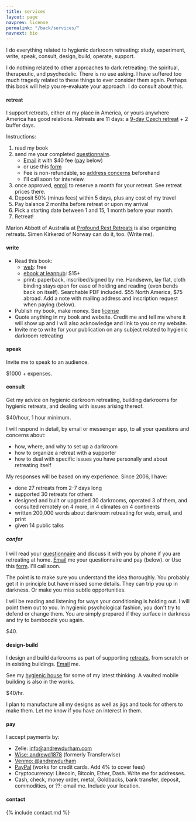 ```yaml
---
title: services
layout: page
navprev: license
permalink: "/back/services/"
navnext: bio
---
```


I do everything related to hygienic darkroom retreating: study, experiment, write, speak, consult, design, build, operate, support.

I do nothing related to other approaches to dark retreating: the spiritual, therapeutic, and psychedelic. There is no use asking. I have suffered too much tragedy related to these things to ever consider them again. Perhaps this book will help you re-evaluate your approach. I do consult about this.

#### retreat

I support retreats, either at my place in America, or yours anywhere America has good relations. Retreats are 11 days: a [9-day Czech retreat](/format#czech) + 2 buffer days. 

Instructions:

1. read my book
2. send me your completed [questionnaire](/prepare#questionnaire). 
	- [Email](/about#contact) it with $40 fee ([pay](/back/services#pay) below)
	- or use this [form](/resource/questionnaire)
	- Fee is non-refundable, so [address concerns](/about#contact) beforehand
	- I'll call soon for interview.
3. once approved, [enroll](/resource/enroll) to reserve a month for your retreat. See retreat prices there.
4. Deposit 50% (minus fees) within 5 days, plus any cost of my travel
3. Pay balance 2 months before retreat or upon my arrival
6. Pick a starting date between 1 and 15, 1 month before your month. 
7. Retreat!

Marion Abbott of Australia at [Profound Rest Retreats](https://profoundrest.wordpress.com) is also organizing retreats. Simen Kirker&oslash;d of Norway can do it, too. (Write me).

#### write

- Read this book:
	- [web](/): free
	- [ebook at leanpub](https://leanpub.com/darkroomretreat): $15+
	- print: paperback, inscribed/signed by me. Handsewn, lay flat, cloth binding stays open for ease of holding and reading (even bends back on itself). Searchable PDF included. $55 North America, $75 abroad. Add a note with mailing address and inscription request when paying (below).
- Publish my book, make money. See [license](/back/license/)
- Quote anything in my book and website. Credit me and tell me where it will show up and I will also acknowledge and link to you on my website.
- Invite me to write for your publication on any subject related to hygienic darkroom retreating

#### speak

Invite me to speak to an audience.

$1000 + expenses.

#### consult

Get my advice on hygienic darkroom retreating, building darkrooms for hygienic retreats, and dealing with issues arising thereof.

$40/hour, 1 hour minimum.

I will respond in detail, by email or messenger app, to all your questions and concerns about:

- how, where, and why to set up a darkroom
- how to organize a retreat with a supporter
- how to deal with specific issues you have personally and about retreating itself

My responses will be based on my experience. Since 2006, I have:

- done 27 retreats from 2-7 days long
- supported 30 retreats for others
- designed and built or upgraded 30 darkrooms, operated 3 of them, and consulted remotely on 4 more, in 4 climates on 4 continents 
- written 200,000 words about darkroom retreating for web, email, and print
- given 14 public talks

##### confer

I will read your [questionnaire](/prepare#questionnaire) and discuss it with you by phone if you are retreating at home. [Email](/about#contact) me your questionnaire and pay (below). or Use this [form](/resource/questionnaire). I'll call soon.

The point is to make sure you understand the idea thoroughly. You probably get it in principle but have missed some details. They can trip you up in darkness. Or make you miss subtle opportunities.

I will be reading and listening for ways your conditioning is holding out. I will point them out to you. In hygienic psychological fashion, you don't try to defend or change them. You are simply prepared if they surface in darkness and try to bamboozle you again.

$40.

#### design-build

I design and build darkrooms as part of supporting [retreats](/back/services#retreat), from scratch or in existing buildings. [Email](/about#contact) me.

See my [hygienic house](/plan) for some of my latest thinking. A vaulted mobile building is also in the works.

$40/hr.

I plan to manufacture all my designs as well as jigs and tools for others to make them. Let me know if you have an interest in them.

#### pay

I accept payments by:

- Zelle: info@andrewdurham.com
- [Wise: andrewd1878](https://wise.com/share/andrewd1878) (formerly Transferwise)
- [Venmo: @andrewdurham](https://venmo.com/u/andrewdurham)
- [PayPal](https://www.paypal.com/donate?token=aa7Yi4BeH9QEQlF0uONZowYEckaUtuDb2u1ZIwDisK3YVvEeLKWSr3ODkVOQjjqI6wr1UXWUyLsJjQ5V) (works for credit cards. Add 4% to cover fees)
- Cryptocurrency: Litecoin, Bitcoin, Ether, Dash. Write me for addresses. 
- Cash, check, money order, metal, Goldbacks, bank transfer, deposit, commodities, or ??: email me. Include your location.

#### contact

{% include contact.md %}
